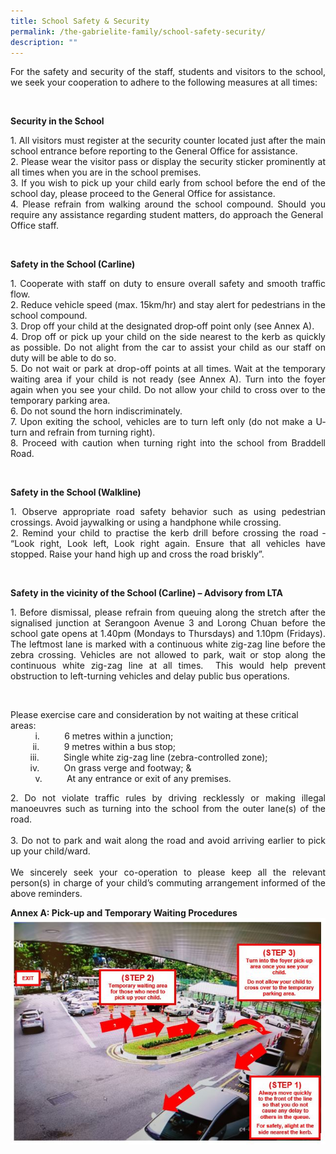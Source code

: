 ```yaml
---
title: School Safety & Security
permalink: /the-gabrielite-family/school-safety-security/
description: ""
---
```

<p align="justify"> For the safety and security of the staff, students and visitors to the school, we seek your cooperation to adhere to the following measures at all times: </p>
<br>
	
**Security in the School** <br>

<p align="justify"> 1. All visitors must register at the security counter located just after the main school entrance before reporting to the General Office for assistance. <br> 2. Please wear the visitor pass or display the security sticker prominently at all times when you are in the school premises. <br> 3. If you wish to pick up your child early from school before the end of the school day, please proceed to the General Office for assistance. <br> 4. Please refrain from walking around the school compound. Should you require any assistance regarding student matters, do approach the General  Office staff. </p>
<br>
	
**Safety in the School (Carline)** <br>
<p align="justify"> 
1. Cooperate with staff on duty to ensure overall safety and smooth traffic flow. <br> 2. Reduce vehicle speed (max. 15km/hr) and stay alert for pedestrians in the school compound. <br> 3. Drop off your child at the designated drop‐off point only (see Annex A). <br> 4. Drop off or pick up your child on the side nearest to the kerb as quickly as possible. Do not alight from the car to assist your child as our staff on duty will be able to do so. <br> 5. Do not wait or park at drop-off points at all times. Wait at the temporary waiting area if your child is not ready (see Annex A). Turn into the foyer again when you see your child. Do not allow your child to cross over to the temporary parking area. <br> 6. Do not sound the horn indiscriminately. <br> 7. Upon exiting the school, vehicles are to turn left only (do not make a U‐turn and refrain from turning right). <br> 8. Proceed with caution when turning right into the school from Braddell Road. </p>
<br>
	
**Safety in the School (Walkline)** <br>
<p align="justify">
1.  Observe appropriate road safety behavior such as using pedestrian crossings. Avoid jaywalking or using a handphone while crossing. <br> 2.  Remind your child to practise the kerb drill before crossing the road ‐ “Look right, Look left, Look right again. Ensure that all vehicles have stopped. Raise your hand high up and cross the road briskly”. </p>
<br>
	
**Safety in the vicinity of the School (Carline) – Advisory from LTA**
<p align="justify">
1.  Before dismissal, please refrain from queuing along the stretch after the signalised junction at Serangoon Avenue 3 and Lorong Chuan before the school gate opens at 1.40pm (Mondays to Thursdays) and 1.10pm (Fridays). The leftmost lane is marked with a continuous white zig-zag line before the zebra crossing. Vehicles are not allowed to park, wait or stop along the continuous white zig-zag line at all times.  This would help prevent obstruction to left-turning vehicles and delay public bus operations. 
	</p>
	<br>

Please exercise care and consideration by not waiting at these critical areas: 
<br>
          i.          6 metres within a junction;
<br>
         ii.          9 metres within a bus stop;
<br>
        iii.          Single white zig-zag line (zebra-controlled zone);
<br>
        iv.          On grass verge and footway; &
<br>
          v.          At any entrance or exit of any premises.
<br>
	
<p align="justify">
2.  Do not violate traffic rules by driving recklessly or making illegal manoeuvres such as turning into the school from the outer lane(s) of the road. <br> 
<br>3.  Do not to park and wait along the road and avoid arriving earlier to pick up your child/ward. <br> <br>We sincerely seek your co-operation to please keep all the relevant person(s) in charge of your child’s commuting arrangement informed of the above reminders. </p>

**Annex A: Pick-up and Temporary Waiting Procedures**
	<br>
![](/images/School%20Safety1.jpg)